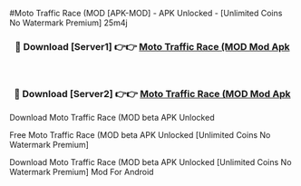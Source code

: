 #Moto Traffic Race (MOD [APK-MOD] - APK Unlocked - [Unlimited Coins No Watermark Premium] 25m4j



<div align="center">

<h3>🔴 Download [Server1] 👉👉 <a href="https://momento.my/?title=Moto_Traffic_Race_(MOD">Moto Traffic Race (MOD Mod Apk</a></h3><br>

<h3>🔴 Download [Server2] 👉👉 <a href="https://momento.my/?title=Moto_Traffic_Race_(MOD">Moto Traffic Race (MOD Mod Apk</a></h3>
</div>



Download Moto Traffic Race (MOD beta APK Unlocked

Free Moto Traffic Race (MOD beta APK Unlocked [Unlimited Coins No Watermark Premium]

Download Moto Traffic Race (MOD beta APK Unlocked [Unlimited Coins No Watermark Premium] Mod For Android
